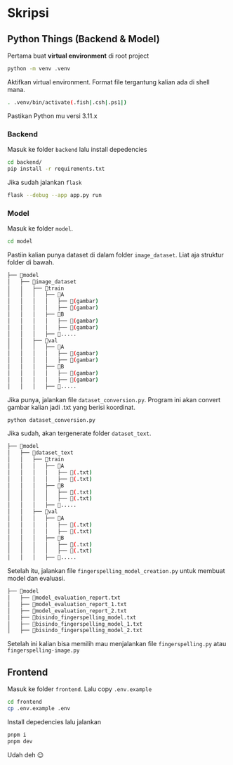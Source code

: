 # Skripsi

## Python Things (Backend & Model)

Pertama buat **virtual environment** di root project

```bash
python -m venv .venv
```

Aktifkan virtual environment. Format file tergantung kalian ada di shell mana.

```bash
. .venv/bin/activate(.fish|.csh|.ps1|)
```

Pastikan Python mu versi 3.11.x

### Backend

Masuk ke folder `backend` lalu install depedencies
```bash
cd backend/
pip install -r requirements.txt
```

Jika sudah jalankan `flask`

```bash
flask --debug --app app.py run
```

### Model

Masuk ke folder `model`.

```bash
cd model
```

Pastiin kalian punya dataset di dalam folder `image_dataset`. Liat aja struktur folder di bawah.

```bash
├── 📁model
│   ├── 📁image_dataset
│   │   ├── 📁train
│   │   │   ├── 📁A
│   │   │   │   ├── 📃(gambar)
│   │   │   │   ├── 📃(gambar)
│   │   │   ├── 📁B
│   │   │   │   ├── 📃(gambar)
│   │   │   │   ├── 📃(gambar)
│   │   │   ├── 📁.....
│   │   ├── 📁val
│   │   │   ├── 📁A
│   │   │   │   ├── 📃(gambar)
│   │   │   │   ├── 📃(gambar)
│   │   │   ├── 📁B
│   │   │   │   ├── 📃(gambar)
│   │   │   │   ├── 📃(gambar)
│   │   │   ├── 📁.....
```

Jika punya, jalankan file `dataset_conversion.py`. Program ini akan convert gambar kalian jadi .txt yang berisi koordinat.

```bash
python dataset_conversion.py
```

Jika sudah, akan tergenerate folder `dataset_text`.

```bash
├── 📁model
│   ├── 📁dataset_text
│   │   ├── 📁train
│   │   │   ├── 📁A
│   │   │   │   ├── 📃(.txt)
│   │   │   │   ├── 📃(.txt)
│   │   │   ├── 📁B
│   │   │   │   ├── 📃(.txt)
│   │   │   │   ├── 📃(.txt)
│   │   │   ├── 📁.....
│   │   ├── 📁val
│   │   │   ├── 📁A
│   │   │   │   ├── 📃(.txt)
│   │   │   │   ├── 📃(.txt)
│   │   │   ├── 📁B
│   │   │   │   ├── 📃(.txt)
│   │   │   │   ├── 📃(.txt)
│   │   │   ├── 📁.....
```

Setelah itu, jalankan file `fingerspelling_model_creation.py` untuk membuat model dan evaluasi.
```bash
├── 📁model
│   ├── 📃model_evaluation_report.txt
│   ├── 📃model_evaluation_report_1.txt
│   ├── 📃model_evaluation_report_2.txt
│   ├── 📃bisindo_fingerspelling_model.txt
│   ├── 📃bisindo_fingerspelling_model_1.txt
│   ├── 📃bisindo_fingerspelling_model_2.txt
```

Setelah ini kalian bisa memilih mau menjalankan file `fingerspelling.py` atau `fingerspelling-image.py`

## Frontend

Masuk ke folder `frontend`. Lalu copy `.env.example`

```bash
cd frontend
cp .env.example .env
```

Install depedencies lalu jalankan

```bash
pnpm i
pnpm dev
```

Udah deh 😉

